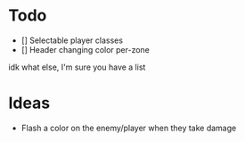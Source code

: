 
# Todo
* [] Selectable player classes
* [] Header changing color per-zone

idk what else, I'm sure you have a list


# Ideas
* Flash a color on the enemy/player when they take damage
